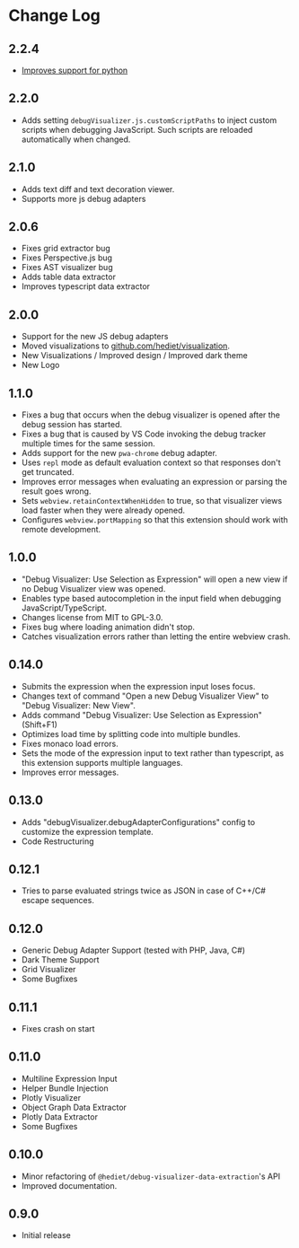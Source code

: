 # Change Log

## 2.2.4

-   [Improves support for python](https://github.com/hediet/vscode-debug-visualizer/pull/122)

## 2.2.0

-   Adds setting `debugVisualizer.js.customScriptPaths` to inject custom scripts when debugging JavaScript. Such scripts are reloaded automatically when changed.

## 2.1.0

-   Adds text diff and text decoration viewer.
-   Supports more js debug adapters

## 2.0.6

-   Fixes grid extractor bug
-   Fixes Perspective.js bug
-   Fixes AST visualizer bug
-   Adds table data extractor
-   Improves typescript data extractor

## 2.0.0

-   Support for the new JS debug adapters
-   Moved visualizations to [github.com/hediet/visualization](https://github.com/hediet/visualization).
-   New Visualizations / Improved design / Improved dark theme
-   New Logo

## 1.1.0

-   Fixes a bug that occurs when the debug visualizer is opened after the debug session has started.
-   Fixes a bug that is caused by VS Code invoking the debug tracker multiple times for the same session.
-   Adds support for the new `pwa-chrome` debug adapter.
-   Uses `repl` mode as default evaluation context so that responses don't get truncated.
-   Improves error messages when evaluating an expression or parsing the result goes wrong.
-   Sets `webview.retainContextWhenHidden` to true, so that visualizer views load faster when they were already opened.
-   Configures `webview.portMapping` so that this extension should work with remote development.

## 1.0.0

-   "Debug Visualizer: Use Selection as Expression" will open a new view if no Debug Visualizer view was opened.
-   Enables type based autocompletion in the input field when debugging JavaScript/TypeScript.
-   Changes license from MIT to GPL-3.0.
-   Fixes bug where loading animation didn't stop.
-   Catches visualization errors rather than letting the entire webview crash.

## 0.14.0

-   Submits the expression when the expression input loses focus.
-   Changes text of command "Open a new Debug Visualizer View" to "Debug Visualizer: New View".
-   Adds command "Debug Visualizer: Use Selection as Expression" (Shift+F1)
-   Optimizes load time by splitting code into multiple bundles.
-   Fixes monaco load errors.
-   Sets the mode of the expression input to text rather than typescript, as this extension supports multiple languages.
-   Improves error messages.

## 0.13.0

-   Adds "debugVisualizer.debugAdapterConfigurations" config to customize the expression template.
-   Code Restructuring

## 0.12.1

-   Tries to parse evaluated strings twice as JSON in case of C++/C# escape sequences.

## 0.12.0

-   Generic Debug Adapter Support (tested with PHP, Java, C#)
-   Dark Theme Support
-   Grid Visualizer
-   Some Bugfixes

## 0.11.1

-   Fixes crash on start

## 0.11.0

-   Multiline Expression Input
-   Helper Bundle Injection
-   Plotly Visualizer
-   Object Graph Data Extractor
-   Plotly Data Extractor
-   Some Bugfixes

## 0.10.0

-   Minor refactoring of `@hediet/debug-visualizer-data-extraction`'s API
-   Improved documentation.

## 0.9.0

-   Initial release
